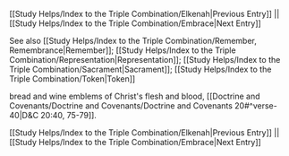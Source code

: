 [[Study Helps/Index to the Triple Combination/Elkenah|Previous Entry]]  ||  [[Study Helps/Index to the Triple Combination/Embrace|Next Entry]]

 See also [[Study Helps/Index to the Triple Combination/Remember, Remembrance|Remember]]; [[Study Helps/Index to the Triple Combination/Representation|Representation]]; [[Study Helps/Index to the Triple Combination/Sacrament|Sacrament]]; [[Study Helps/Index to the Triple Combination/Token|Token]]

 bread and wine emblems of Christ's flesh and blood, [[Doctrine and Covenants/Doctrine and Covenants/Doctrine and Covenants 20#^verse-40|D&C 20:40, 75-79]].

[[Study Helps/Index to the Triple Combination/Elkenah|Previous Entry]]  ||  [[Study Helps/Index to the Triple Combination/Embrace|Next Entry]]